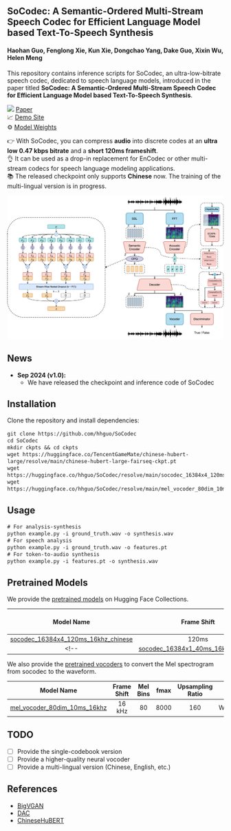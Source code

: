 ## SoCodec: A Semantic-Ordered Multi-Stream Speech Codec for Efficient Language Model based Text-To-Speech Synthesis

#### **Haohan Guo**, Fenglong Xie, Kun Xie, Dongchao Yang, Dake Guo, Xixin Wu, Helen Meng

This repository contains inference scripts for SoCodec, an ultra-low-bitrate speech codec, dedicated to speech language models, introduced in the paper titled **SoCodec: A Semantic-Ordered Multi-Stream Speech Codec for Efficient Language Model based Text-To-Speech Synthesis**.

![](https://static.arxiv.org/static/browse/0.3.4/images/icons/favicon-16x16.png) [Paper](https://arxiv.org/abs/2409.00933) <br>
📈 [Demo Site](https://hhguo.github.io/DemoSoCodec)<br>
⚙ [Model Weights](https://huggingface.co/hhguo/SoCodec)

👉 With SoCodec, you can compress **audio** into discrete codes at an **ultra low 0.47 kbps bitrate** and a **short 120ms frameshift**.  <br>
👌 It can be used as a drop-in replacement for EnCodec or other multi-stream codecs for speech language modeling applications. <br>
📚 The released checkpoint only supports **Chinese** now. The training of the multi-lingual version is in progress.<br>

<center><img src="assets/socodec.png" width="800"></center>

## News
- **Sep 2024 (v1.0):**
  - We have released the checkpoint and inference code of SoCodec
  <!-- - We have released the test set for Socodec, available [**here**](https://hhguo.github.io/DemoSoCodec) -->

## Installation

Clone the repository and install dependencies:

```shell
git clone https://github.com/hhguo/SoCodec
cd SoCodec
mkdir ckpts && cd ckpts
wget https://huggingface.co/TencentGameMate/chinese-hubert-large/resolve/main/chinese-hubert-large-fairseq-ckpt.pt
wget https://huggingface.co/hhguo/SoCodec/resolve/main/socodec_16384x4_120ms_16khz_chinese.safetensors
wget https://huggingface.co/hhguo/SoCodec/resolve/main/mel_vocoder_80dim_10ms_16khz.safetensors
```

## Usage

```shell
# For analysis-synthesis
python example.py -i ground_truth.wav -o synthesis.wav
# For speech analysis
python example.py -i ground_truth.wav -o features.pt
# For token-to-audio synthesis
python example.py -i features.pt -o synthesis.wav
```

## Pretrained Models

We provide the [pretrained models](https://huggingface.co/hhguo/SoCodec) on Hugging Face Collections.

| Model Name                                                                                               | Frame Shift | Codebook Size | Number of Streams | Dataset |
|:--------------------------------------------------------------------------------------------------------:|:-------------:|:--------:|:-----:|:----------------:|
| [socodec_16384x4_120ms_16khz_chinese](https://huggingface.co/hhguo/SoCodec/resolve/main/socodec_16384x4_120ms_16khz_chinese.safetensors)             | 120ms        | 16384      | 4 | WenetSpeech4TTS |
<!-- | [socodec_16384x1_40ms_16khz_chinese](https://huggingface.co/nvidia/bigvgan_v2_44khz_128band_256x)             | 120ms        | 16384      | 4 | WenetSpeech4TTS | -->

We also provide the [pretrained vocoders](https://huggingface.co/hhguo/SoCodec) to convert the Mel spectrogram from socodec to the waveform.

| Model Name                                                                                               | Frame Shift | Mel Bins | fmax  | Upsampling Ratio | Dataset |
|:--------------------------------------------------------------------------------------------------------:|:-------------:|:--------:|:-----:|:----------------:|:--------------------------:|
| [mel_vocoder_80dim_10ms_16khz](https://huggingface.co/hhguo/SoCodec/resolve/main/mel_vocoder_80dim_10ms_16khz.safetensors)             | 16 kHz        | 80      | 8000 | 160 | WenetSpeech4TTS |

## TODO

- [ ] Provide the single-codebook version
- [ ] Provide a higher-quality neural vocoder
- [ ] Provide a multi-lingual version (Chinese, English, etc.)

## References

- [BigVGAN](https://github.com/NVIDIA/BigVGAN)
- [DAC](https://raw.githubusercontent.com/descriptinc/descript-audio-codec)
- [ChineseHuBERT](https://github.com/TencentGameMate/chinese_speech_pretrain)
